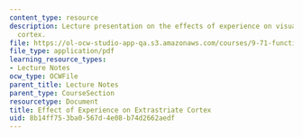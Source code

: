 ```yaml
---
content_type: resource
description: Lecture presentation on the effects of experience on visual and extrastriate
  cortex.
file: https://ol-ocw-studio-app-qa.s3.amazonaws.com/courses/9-71-functional-mri-of-high-level-vision-fall-2007/8b14ff753ba0567d4e08b74d2662aedf_lec10_exper.pdf
file_type: application/pdf
learning_resource_types:
- Lecture Notes
ocw_type: OCWFile
parent_title: Lecture Notes
parent_type: CourseSection
resourcetype: Document
title: Effect of Experience on Extrastriate Cortex
uid: 8b14ff75-3ba0-567d-4e08-b74d2662aedf
---
```

